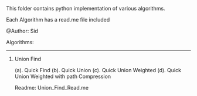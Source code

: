 This folder contains python implementation of various algorithms.

Each Algorithm has a read.me file included

@Author: Sid

Algorithms:
*****************************************
1. Union Find

    (a). Quick Find
    (b). Quick Union
    (c). Quick Union Weighted
    (d). Quick Union Weighted with path Compression

    Readme: Union_Find_Read.me

